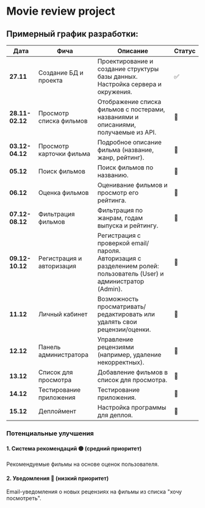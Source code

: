 # Movie review project

## **Примерный график разработки:**

| **Дата**        | Фича                      | **Описание**                                                                                                           | Статус |
| --------------- |---------------------------|------------------------------------------------------------------------------------------------------------------------|--------|
| **27.11**       | Создание БД и проекта     | Проектирование и создание структуры базы данных. Настройка сервера и окружения.                                        |   ✅   |
| **28.11-02.12** | Просмотр списка фильмов   | Отображение списка фильмов с постерами, названиями и описаниями, получаемые из API.                                    |   🔄   |
| **03.12-04.12** | Просмотр карточки фильма  | Подробное описание фильма (название, жанр, рейтинг).                                                                   |   🔄   |
| **05.12**       | Поиск фильмов             | Поиск фильмов по названию.                                                                                             |   🔄   |
| **06.12**       | Оценка фильмов            | Оценивание фильмов и просмотр его рейтинга.                                                                            |   🔄   |
| **07.12-08.12** | Фильтрация фильмов        | Фильтрация по жанрам, годам выпуска и рейтингу.                                                                        |   🔄   |
| **09.12-10.12** | Регистрация и авторизация | Регистрация с проверкой email/пароля.<br>Авторизация с разделением ролей: пользователь (User) и администратор (Admin). |   🔄   |
| **11.12**       | Личный кабинет            | Возможность просматривать/редактировать или удалять свои рецензии/оценки.                                              |   🔄   |
| **12.12**       | Панель администратора     | Управление рецензиями (например, удаление некорректных).                                                               |   🔄   |
| **13.12**       | Список для просмотра      | Добавление фильмов в список для просмотра.                                                                             |   🔄   |
| **14.12**       | Тестирование приложения   | Тестирование приложения.                                                                                               |   🔄   |
| **15.12**       | Деплоймент                | Настройка программы для деплоя.                                                                                        |   🔄   |

### **Потенциальные улучшения**

#### **1. Система рекомендаций** 🟡 (средний приоритет)

Рекомендуемые фильмы на основе оценок пользователя.

#### **2. Уведомления** 🔴 (низкий приоритет)

Email-уведомления о новых рецензиях на фильмы из списка "хочу посмотреть".
